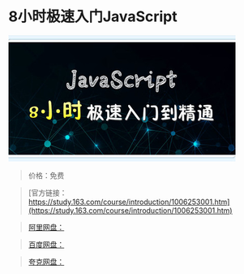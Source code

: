 # 8小时极速入门JavaScript

![img](../../../assets/study163/free/5a12bf23-01d4-4d24-8fc0-d763eba69097.jpg)

> 价格：免费

> [官方链接：https://study.163.com/course/introduction/1006253001.htm](https://study.163.com/course/introduction/1006253001.htm)

> [阿里网盘：]()

> [百度网盘：]()

> [夸克网盘：]()
